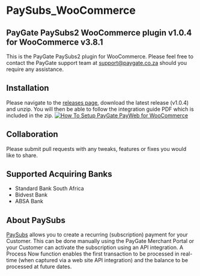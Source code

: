 # PaySubs_WooCommerce
## PayGate PaySubs2 WooCommerce plugin v1.0.4 for WooCommerce v3.8.1

This is the PayGate PaySubs2 plugin for WooCommerce. Please feel free to contact the PayGate support team at support@paygate.co.za should you require any assistance.

## Installation
Please navigate to the [releases page](https://github.com/PayGate/PaySubs2_WooCommerce/releases), download the latest release (v1.0.4) and unzip. You will then be able to follow the integration guide PDF which is included in the zip.
[![How To Setup PayGate PayWeb for WooCommerce](https://appinlet.com/wp-content/uploads/2021/11/How-To-Setup-PayGate-PaySubs2-for-WooCommerce.jpg)](https://www.youtube.com/watch?v=Ko5eessWrWU "How To Setup PayGate PaySubs2 for WooCommerce")

## Collaboration

Please submit pull requests with any tweaks, features or fixes you would like to share.

## Supported Acquiring Banks

- Standard Bank South Africa
- Bidvest Bank
- ABSA Bank

## About PaySubs

[PaySubs](https://www.paygate.co.za/paygate-products/paysubs/) allows you to create a recurring (subscription) payment for your Customer. This can be done manually using the PayGate Merchant Portal or your Customer can activate the subscription using an API integration. A Process Now function enables the first transaction to be processed in real-time (when captured via a web site API integration) and the balance to be processed at future dates.
